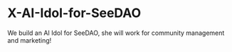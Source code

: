 # X-AI-Idol-for-SeeDAO
We build an AI Idol for SeeDAO, she will work for community management and marketing!
